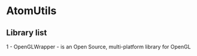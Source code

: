 # AtomUtils

## Library list
1 - OpenGLWrapper - is an Open Source, multi-platform library for OpenGL 